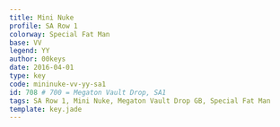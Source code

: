 ```yaml
---
title: Mini Nuke
profile: SA Row 1
colorway: Special Fat Man
base: VV
legend: YY
author: 00keys
date: 2016-04-01
type: key
code: mininuke-vv-yy-sa1
id: 708 # 700 = Megaton Vault Drop, SA1
tags: SA Row 1, Mini Nuke, Megaton Vault Drop GB, Special Fat Man
template: key.jade  
---
```


<span class="more"> 

